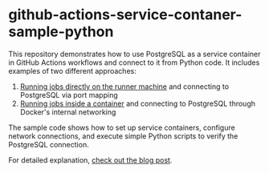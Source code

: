 # github-actions-service-contaner-sample-python

This repository demonstrates how to use PostgreSQL as a service container in GitHub Actions workflows and connect to it from Python code. It includes examples of two different approaches:

1. [Running jobs directly on the runner machine](.github/workflows/job-on-runner.yml) and connecting to PostgreSQL via port mapping
2. [Running jobs inside a container](.github/workflows/job-on-container.yml) and connecting to PostgreSQL through Docker's internal networking

The sample code shows how to set up service containers, configure network connections, and execute simple Python scripts to verify the PostgreSQL connection.

For detailed explanation, [check out the blog post](https://dev.classmethod.jp/articles/github-actions-service-contaner-postgres-from-python/).
